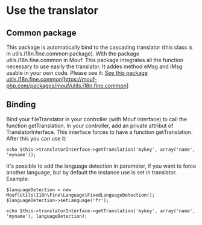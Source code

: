 Use the translator
==================

Common package
--------------

This package is automatically bind to the cascading translator (this class is in utils.i18n.fine.common package).
With the package utils.i18n.fine.common in Mouf. This package integrates all the function necessary to use easily the translator. It addes method eMsg and iMsg usable in your own code.
Please see it: [See this package utils.i18n.fine.common](http://www.mouf-php.com/)[https://mouf-php.com/packages/mouf/utils.i18n.fine.common]

Binding
-------

Bind your fileTranslator in your controller (with Mouf interface) to call the function getTranslation.
In your controller, add an private attribut of TranslatorInterface. This interface forces to have a function getTranslation.
After this you can use it:
```
echo $this->translatorInterface->getTranslation('mykey', array('name', 'myname'));
```

It's possible to add the language detection in parameter, if you want to force another language, but by default the instance use is set in translator.
Example:
```
$languageDetection = new Mouf\Utils\I18n\Fine\Language\FixedLanguageDetection();
$languageDetection->setLanguage('fr');

echo $this->translatorInterface->getTranslation('mykey', array('name', 'myname'), languageDetection);
```
